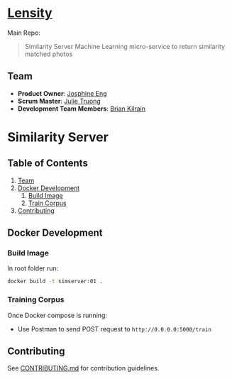 # [Lensity](https://github.com/preposterous-kumquat/preposterous-kumquat)
Main Repo:
> Similarity Server
> Machine Learning micro-service to return similarity matched photos

## Team

  - __Product Owner__: [Josphine Eng](https://github.com/ChirpingMermaid)
  - __Scrum Master__: [Julie Truong](https://github.com/Truong-Julie)
  - __Development Team Members__: [Brian Kilrain](https://github.com/bkilrain)

# Similarity Server

## Table of Contents

1. [Team](#team)
1. [Docker Development](#docker-development)
    1. [Build Image](#build-image)
    1. [Train Corpus](#train-corpus)
1. [Contributing](#contributing)

## Docker Development

### Build Image

In root folder run:
```sh
docker build -t simserver:01 .
```
### Training Corpus
Once Docker compose is running:
- Use Postman to send POST request to
``` http://0.0.0.0:5000/train ```

## Contributing

See [CONTRIBUTING.md](CONTRIBUTING.md) for contribution guidelines.
